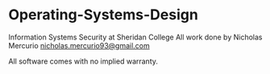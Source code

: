 # Operating-Systems-Design
Information Systems Security at Sheridan College
All work done by Nicholas Mercurio
nicholas.mercurio93@gmail.com

All software comes with no implied warranty.
